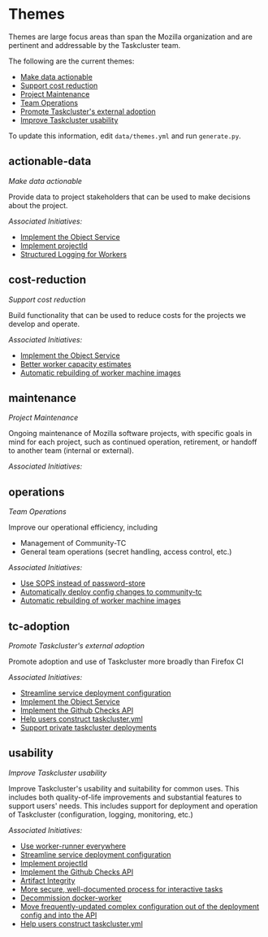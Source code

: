 # Themes

Themes are large focus areas than span the Mozilla organization and are pertinent and addressable by the Taskcluster team.

The following are the current themes:

* [Make data actionable](#actionable-data)
* [Support cost reduction](#cost-reduction)
* [Project Maintenance](#maintenance)
* [Team Operations](#operations)
* [Promote Taskcluster's external adoption](#tc-adoption)
* [Improve Taskcluster usability](#usability)

To update this information, edit `data/themes.yml` and run `generate.py`.

## actionable-data
*Make data actionable*

Provide data to project stakeholders that can be used to make decisions about the project.

*Associated Initiatives:*

* [Implement the Object Service](./initiatives.md#object-service)
* [Implement projectId](./initiatives.md#project-id)
* [Structured Logging for Workers](./initiatives.md#worker-structured-logging)


## cost-reduction
*Support cost reduction*

Build functionality that can be used to reduce costs for the projects we develop and operate.

*Associated Initiatives:*

* [Implement the Object Service](./initiatives.md#object-service)
* [Better worker capacity estimates](./initiatives.md#worker-capacity-estimates)
* [Automatic rebuilding of worker machine images](./initiatives.md#automated-worker-image-builds)


## maintenance
*Project Maintenance*

Ongoing maintenance of Mozilla software projects, with specific goals in mind for each project, such as continued operation, retirement, or handoff to another team (internal or external).

*Associated Initiatives:*



## operations
*Team Operations*

Improve our operational efficiency, including
 * Management of Community-TC
 * General team operations (secret handling, access control, etc.)

*Associated Initiatives:*

* [Use SOPS instead of password-store](./initiatives.md#use-sops)
* [Automatically deploy config changes to community-tc](./initiatives.md#community-tc-deployment)
* [Automatic rebuilding of worker machine images](./initiatives.md#automated-worker-image-builds)


## tc-adoption
*Promote Taskcluster's external adoption*

Promote adoption and use of Taskcluster more broadly than Firefox CI

*Associated Initiatives:*

* [Streamline service deployment configuration](./initiatives.md#service-deployment-streamlined)
* [Implement the Object Service](./initiatives.md#object-service)
* [Implement the Github Checks API](./initiatives.md#checks-api)
* [Help users construct taskcluster.yml](./initiatives.md#taskcluster-yml-helper)
* [Support private taskcluster deployments](./initiatives.md#private-deployments)


## usability
*Improve Taskcluster usability*

Improve Taskcluster's usability and suitability for common uses.  This includes both quality-of-life improvements and substantial features to support users' needs.  This includes support for deployment and operation of Taskcluster (configuration, logging, monitoring, etc.)

*Associated Initiatives:*

* [Use worker-runner everywhere](./initiatives.md#worker-runner-everywhere)
* [Streamline service deployment configuration](./initiatives.md#service-deployment-streamlined)
* [Implement projectId](./initiatives.md#project-id)
* [Implement the Github Checks API](./initiatives.md#checks-api)
* [Artifact Integrity](./initiatives.md#artifact-integrity)
* [More secure, well-documented process for interactive tasks](./initiatives.md#secure-interactive-tasks)
* [Decommission docker-worker](./initiatives.md#decom-docker-worker)
* [Move frequently-updated complex configuration out of the deployment config and into the API](./initiatives.md#config-in-api)
* [Help users construct taskcluster.yml](./initiatives.md#taskcluster-yml-helper)


